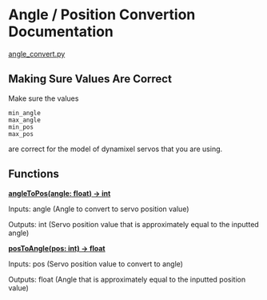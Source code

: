 # Angle / Position Convertion Documentation

[angle_convert.py](/src/robot_parts/utils/angle_convert.py)

## Making Sure Values Are Correct

Make sure the values
```
min_angle
max_angle
min_pos
max_pos
```
are correct for the model of dynamixel servos that you are using.

## Functions

<ins>**angleToPos(angle: float) -> int**</ins>

Inputs: angle (Angle to convert to servo position value)

Outputs: int (Servo position value that is approximately equal to the inputted angle)

<ins>**posToAngle(pos: int) -> float**</ins>

Inputs: pos (Servo position value to convert to angle)

Outputs: float (Angle that is approximately equal to the inputted position value)